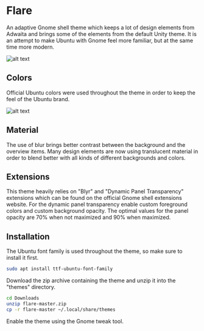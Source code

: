 # Flare
An adaptive Gnome shell theme which keeps a lot of design elements from
Adwaita and brings some of the elements from the default
Unity theme. It is an attempt to make Ubuntu with Gnome feel more
familiar, but at the same time more modern.

![alt text](https://raw.githubusercontent.com/vladimir-genkin/image-assets/master/screenshots/2017-11-04-16-56-01.png)

## Colors
Official Ubuntu colors were used throughout the theme in order to keep the feel of the Ubuntu brand. 

![alt text](https://raw.githubusercontent.com/vladimir-genkin/image-assets/master/screenshots/2017-11-04-16-56-54.png)

## Material
The use of blur brings better contrast between the background and the overview items. Many design
elements are now using translucent material in order to blend better with all kinds of different backgrounds
and colors.

## Extensions
This theme heavily relies on "Blyr" and "Dynamic Panel Transparency" extensions which can be found on the official
Gnome shell extensions website. For the dynamic panel transparency enable custom foreground colors and custom background opacity.
The optimal values for the panel opacity are 70% when not maximized and 90% when maximized.

## Installation
The Ubuntu font family is used throughout the theme, so make sure to install it first.

```sh
sudo apt install ttf-ubuntu-font-family
```
Download the zip archive containing the theme and unzip it into the "themes" directory.

```sh
cd Downloads
unzip flare-master.zip
cp -r flare-master ~/.local/share/themes
```

Enable the theme using the Gnome tweak tool.

